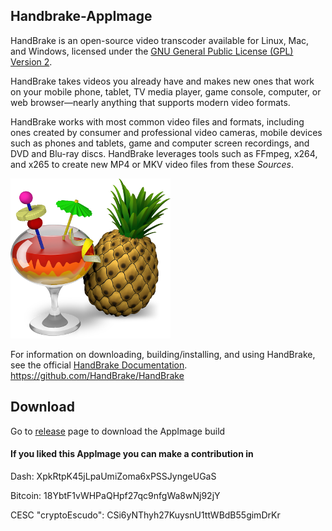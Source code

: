  
## Handbrake-AppImage

HandBrake is an open-source video transcoder available for Linux, Mac, and Windows, licensed under the [GNU General Public License (GPL) Version 2](LICENSE).

HandBrake takes videos you already have and makes new ones that work on your mobile phone, tablet, TV media player, game console, computer, or web browser—nearly anything that supports modern video formats.

HandBrake works with most common video files and formats, including ones created by consumer and professional video cameras, mobile devices such as phones and tablets, game and computer screen recordings, and DVD and Blu-ray discs. HandBrake leverages tools such as FFmpeg, x264, and x265 to create new MP4 or MKV video files from these *Sources*.

![HandBrake](img/HandBrake.png)


For information on downloading, building/installing, and using HandBrake, see the official [HandBrake Documentation](https://handbrake.fr/docs).
https://github.com/HandBrake/HandBrake


## Download
Go to [release](https://github.com/cmatomic/Handbrake-AppImage/releases) page to download the AppImage build 

#### If you liked this AppImage you can make a contribution in

Dash: XpkRtpK45jLpaUmiZoma6xPSSJyngeUGaS

Bitcoin: 18YbtF1vWHPaQHpf27qc9nfgWa8wNj92jY

CESC "cryptoEscudo": CSi6yNThyh27KuysnU1ttWBdB55gimDrKr

